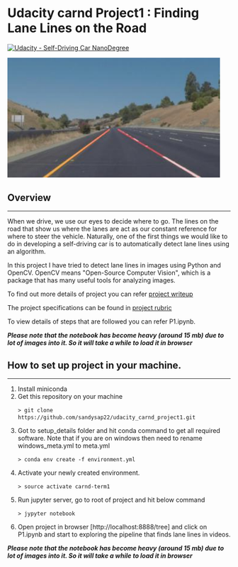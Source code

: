 # Udacity carnd Project1 : Finding Lane Lines on the Road

[![Udacity - Self-Driving Car NanoDegree](https://s3.amazonaws.com/udacity-sdc/github/shield-carnd.svg)](http://www.udacity.com/drive)

[image1]: ./examples/laneLines_thirdPass.jpg "lane lines"
[image2]: ./sample_images/p1_step8.jpg "lane lines"

<img src="sample_images/p1_step8.jpg" width="480" alt="Combined Image" />


## Overview
---
When we drive, we use our eyes to decide where to go.  The lines on the road that show us where the lanes are act as our constant reference for where to steer the vehicle.  Naturally, one of the first things we would like to do in developing a self-driving car is to automatically detect lane lines using an algorithm.

In this project I have tried to detect lane lines in images using Python and OpenCV.  OpenCV means "Open-Source Computer Vision", which is a package that has many useful tools for analyzing images.

To find out more details of project you can refer [project writeup](https://github.com/sandysap22/udacity_carnd_project1/blob/master/Project1_writeup.md)

The project specifications can be found in [project rubric](https://review.udacity.com/#!/rubrics/322/view)

To view details of steps that are followed you can refer P1.ipynb.

***Please note that the notebook has become heavy (around 15 mb) due to lot of images into it. So it will take a while to load it in browser***

## How to set up project in your machine. 
---
1. Install miniconda
2. Get this repository on your machine 
    ```
    > git clone https://github.com/sandysap22/udacity_carnd_project1.git
    ```
3. Got to setup_details folder and hit conda command to get all required software. Note that if you are on windows then need to rename windows_meta.yml to meta.yml
    ```
    > conda env create -f environment.yml
    ```
4. Activate your newly created environment.
    ```
    > source activate carnd-term1
    ```
5. Run jupyter server, go to root of project and hit below command
    ```
    > jypyter notebook
    ```
6. Open project in browser [http://localhost:8888/tree] and click on P1.ipynb and start to exploring the pipeline that finds lane lines in videos.

***Please note that the notebook has become heavy (around 15 mb) due to lot of images into it. So it will take a while to load it in browser***
  